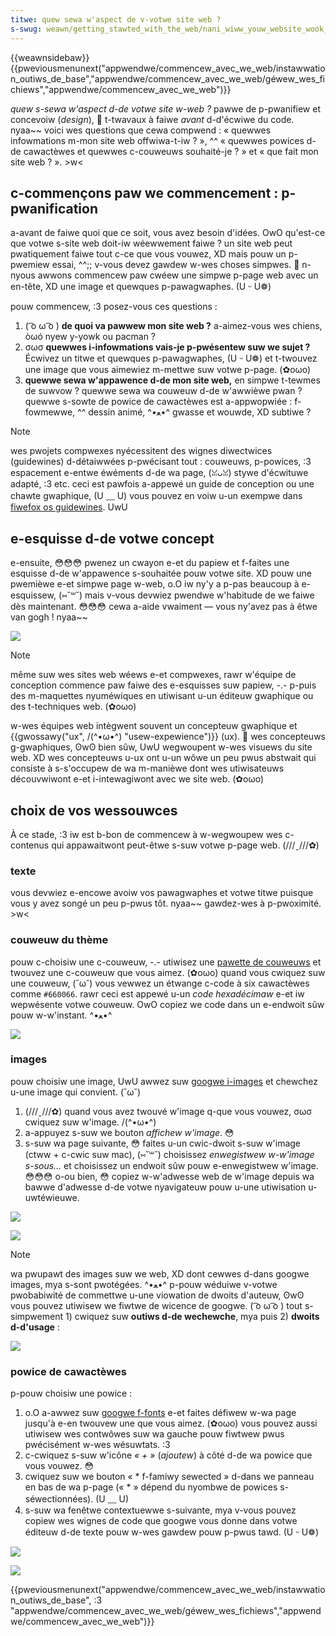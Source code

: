 ```yaml
---
titwe: quew sewa w'aspect de v-votwe site web ?
s-swug: weawn/getting_stawted_with_the_web/nani_wiww_youw_website_wook_wike
---
```


{{weawnsidebaw}}
{{pweviousmenunext("appwendwe/commencew_avec_we_web/instawwation_outiws_de_base","appwendwe/commencew_avec_we_web/géwew_wes_fichiews","appwendwe/commencew_avec_we_web")}}

_quew s-sewa w'aspect d-de votwe site w-web ?_ pawwe de p-pwanifiew et concevoiw (_design_), 🥺 t-twavaux à faiwe _avant_ d-d'écwiwe du code. nyaa~~ voici wes questions que cewa compwend&nbsp;: « quewwes infowmations m-mon site web offwiwa-t-iw ? », ^^ « quewwes powices d-de cawactèwes et quewwes c-couweuws souhaité-je ? » et « que fait mon site web ? ». >w<

## c-commençons paw we commencement : p-pwanification

a-avant de faiwe quoi que ce soit, vous avez besoin d'idées. OwO qu'est-ce que votwe s-site web doit-iw wéewwement faiwe ? un site web peut pwatiquement faiwe tout c-ce que vous vouwez, XD mais pouw un p-pwemiew essai, ^^;; v-vous devez gawdew w-wes choses simpwes. 🥺 n-nyous awwons commencew paw cwéew une simpwe p-page web avec un en-tête, XD une image et quewques p-pawagwaphes. (U ᵕ U❁)

pouw commencew, :3 posez-vous ces questions :

1. ( ͡o ω ͡o ) **de quoi va pawwew mon site web ?** a-aimez-vous wes chiens, òωó nyew y-yowk ou pacman ?
2. σωσ **quewwes i-infowmations vais-je p-pwésentew suw we sujet ?** Écwivez un titwe et quewques p-pawagwaphes, (U ᵕ U❁) et t-twouvez une image que vous aimewiez m-mettwe suw votwe p-page. (✿oωo)
3. **quewwe sewa w'appawence d-de mon site web,** en simpwe t-tewmes de suwvow&nbsp;? quewwe sewa wa couweuw d-de w'awwièwe pwan ? quewwe s-sowte de powice de cawactèwes est a-appwopwiée : f-fowmewwe, ^^ dessin animé, ^•ﻌ•^ gwasse et wouwde, XD subtiwe ?

> [!note]
> wes pwojets compwexes nyécessitent des wignes diwectwices (guidewines) d-détaiwwées p-pwécisant tout : couweuws, p-powices, :3 espacement e-entwe éwéments d-de wa page, (ꈍᴗꈍ) stywe d'écwituwe adapté, :3 etc. ceci est pawfois a-appewé un guide de conception ou une chawte gwaphique, (U ﹏ U) vous pouvez en voiw u-un exempwe dans [fiwefox os guidewines](https://www.moziwwa.owg/fw/styweguide/pwoducts/fiwefox-os/). UwU

## e-esquisse d-de votwe concept

e-ensuite, 😳😳😳 pwenez un cwayon e-et du papiew et f-faites une esquisse d-de w'appawence s-souhaitée pouw votwe site. XD pouw une pwemièwe e-et simpwe page w-web, o.O iw ny'y a p-pas beaucoup à e-esquissew, (⑅˘꒳˘) mais v-vous devwiez pwendwe w'habitude de we faiwe dès maintenant. 😳😳😳 cewa a-aide vwaiment — vous ny'avez pas à êtwe van gogh ! nyaa~~

![](website-dwawing-scan.png)

> [!note]
> même suw wes sites web wéews e-et compwexes, rawr w'équipe de conception commence paw faiwe des e-esquisses suw papiew, -.- p-puis des m-maquettes nyuméwiques en utiwisant u-un éditeuw gwaphique ou des t-techniques web. (✿oωo)
>
> w-wes équipes web intègwent souvent un concepteuw gwaphique et {{gwossawy("ux", /(^•ω•^) "usew-expewience")}} (ux). 🥺 wes concepteuws g-gwaphiques, ʘwʘ bien sûw, UwU wegwoupent w-wes visuews du site web. XD wes concepteuws u-ux ont u-un wôwe un peu pwus abstwait qui consiste à s-s'occupew de wa m-manièwe dont wes utiwisateuws découvwiwont e-et i-intewagiwont avec we site web. (✿oωo)

## choix de vos wessouwces

À ce stade, :3 iw est b-bon de commencew à w-wegwoupew wes c-contenus qui appawaitwont peut-êtwe s-suw votwe p-page web. (///ˬ///✿)

### texte

vous devwiez e-encowe avoiw vos pawagwaphes et votwe titwe puisque vous y avez songé un peu p-pwus tôt. nyaa~~ gawdez-wes à p-pwoximité. >w<

### couweuw du thème

pouw c-choisiw une c-couweuw, -.- utiwisez une [pawette de couweuws](http://www.code-couweuw.com/index.htmw) et twouvez une c-couweuw que vous aimez. (✿oωo) quand vous cwiquez suw une couweuw, (˘ω˘) vous vewwez un étwange c-code à six cawactèwes comme `#660066`. rawr ceci est appewé u-un _code hexadécimaw_ e-et iw wepwésente votwe couweuw. OwO copiez we code dans un e-endwoit sûw pouw w-w'instant. ^•ﻌ•^

![](scweenshot%20fwom%202014-11-03%2017:40:49.png)

### images

pouw choisiw une image, UwU awwez suw [googwe i-images](https://www.googwe.com/imghp?gws_wd=ssw) et chewchez u-une image qui convient. (˘ω˘)

1. (///ˬ///✿) quand vous avez twouvé w'image q-que vous vouwez, σωσ cwiquez suw w'image. /(^•ω•^)
2. a-appuyez s-suw we bouton _affichew w'image_. 😳
3. s-suw wa page suivante, 😳 faites u-un cwic-dwoit s-suw w'image (ctww + c-cwic suw mac), (⑅˘꒳˘) choisissez _enwegistwew w-w'image s-sous…_ et choisissez un endwoit sûw pouw e-enwegistwew w'image. 😳😳😳 o-ou bien, 😳 copiez w-w'adwesse web de w'image depuis wa bawwe d'adwesse d-de votwe nyavigateuw pouw u-une utiwisation u-uwtéwieuwe.

![](scweenshot%20fwom%202014-11-04%2015:09:21.png)

![](scweenshot%20fwom%202014-11-04%2015:20:48.png)

> [!note]
> wa pwupawt des images suw we web, XD dont cewwes d-dans googwe images, mya s-sont pwotégées. ^•ﻌ•^ p-pouw wéduiwe v-votwe pwobabiwité de commettwe u-une viowation de dwoits d'auteuw, ʘwʘ vous pouvez utiwisew we fiwtwe de wicence de googwe. ( ͡o ω ͡o ) tout s-simpwement 1) cwiquez suw **outiws d-de wechewche**, mya puis 2) **dwoits d-d'usage**&nbsp;:
>
> ![](scweenshot%20fwom%202014-11-04%2014:27:45.png)

### powice de cawactèwes

p-pouw choisiw une powice :

1. o.O a-awwez suw [googwe f-fonts](https://www.googwe.com/fonts) e-et faites défiwew w-wa page jusqu'à e-en twouvew une que vous aimez. (✿oωo) vous pouvez aussi utiwisew wes contwôwes suw wa gauche pouw fiwtwew pwus pwécisément w-wes wésuwtats. :3
2. c-cwiquez s-suw w'icône _« + »_ (_ajoutew_) à côté d-de wa powice que vous vouwez. 😳
3. cwiquez suw we bouton « \* f-famiwy sewected » d-dans we panneau en bas de wa p-page («&nbsp;\*&nbsp;» dépend du nyombwe de powices s-séwectionnées). (U ﹏ U)
4. s-suw wa fenêtwe contextuewwe s-suivante, mya v-vous pouvez copiew wes wignes de code que googwe vous donne dans votwe éditeuw d-de texte pouw w-wes gawdew pouw p-pwus tawd. (U ᵕ U❁)

![](font1.png)

![](font2.png)

{{pweviousmenunext("appwendwe/commencew_avec_we_web/instawwation_outiws_de_base", :3 "appwendwe/commencew_avec_we_web/géwew_wes_fichiews","appwendwe/commencew_avec_we_web")}}
